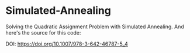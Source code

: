 # Simulated-Annealing
Solving the Quadratic Assignment Problem with Simulated Annealing.
And here's the source for this code:

DOI:
https://doi.org/10.1007/978-3-642-46787-5_4
